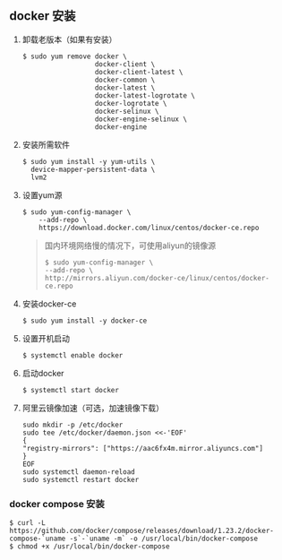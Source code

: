 ## docker 安装

1. 卸载老版本（如果有安装）

   ```shell
   $ sudo yum remove docker \
                     docker-client \
                     docker-client-latest \
                     docker-common \
                     docker-latest \
                     docker-latest-logrotate \
                     docker-logrotate \
                     docker-selinux \
                     docker-engine-selinux \
                     docker-engine
   ```

2. 安装所需软件

   ```shell
   $ sudo yum install -y yum-utils \
     device-mapper-persistent-data \
     lvm2
   ```

3. 设置yum源

   ```shell
   $ sudo yum-config-manager \
       --add-repo \
       https://download.docker.com/linux/centos/docker-ce.repo
   ```
   > 国内环境网络慢的情况下，可使用aliyun的镜像源
   >
   > ```shell
   > $ sudo yum-config-manager \
   > --add-repo \
   > http://mirrors.aliyun.com/docker-ce/linux/centos/docker-ce.repo
   > ```

4. 安装docker-ce

   ```shell
   $ sudo yum install -y docker-ce
   ```

5. 设置开机启动

   ```shell
   $ systemctl enable docker
   ```


6. 启动docker

   ```shell
   $ systemctl start docker
   ```

7. 阿里云镜像加速（可选，加速镜像下载）

    ```shell
    sudo mkdir -p /etc/docker
    sudo tee /etc/docker/daemon.json <<-'EOF'
    {
    "registry-mirrors": ["https://aac6fx4m.mirror.aliyuncs.com"]
    }
    EOF
    sudo systemctl daemon-reload
    sudo systemctl restart docker
    ```


### docker compose 安装

```shell
$ curl -L https://github.com/docker/compose/releases/download/1.23.2/docker-compose-`uname -s`-`uname -m` -o /usr/local/bin/docker-compose
$ chmod +x /usr/local/bin/docker-compose
```